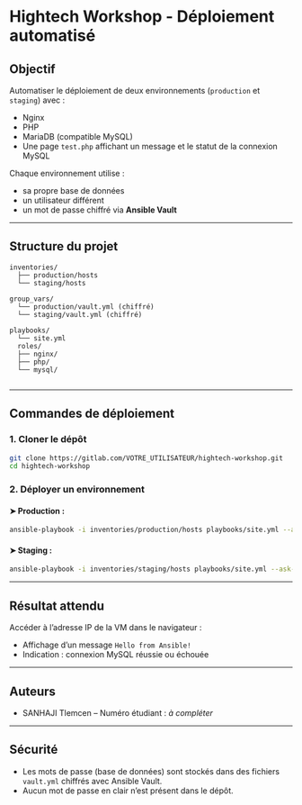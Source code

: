 # Hightech Workshop - Déploiement automatisé

##  Objectif

Automatiser le déploiement de deux environnements (`production` et `staging`) avec :
- Nginx
- PHP
- MariaDB (compatible MySQL)
- Une page `test.php` affichant un message et le statut de la connexion MySQL

Chaque environnement utilise :
- sa propre base de données
- un utilisateur différent
- un mot de passe chiffré via **Ansible Vault**

---

##  Structure du projet

```
inventories/
  ├── production/hosts
  └── staging/hosts

group_vars/
  └── production/vault.yml (chiffré)
  └── staging/vault.yml (chiffré)

playbooks/
  └── site.yml
  roles/
  ├── nginx/
  ├── php/
  └── mysql/


```

---

##  Commandes de déploiement

### 1. Cloner le dépôt

```bash
git clone https://gitlab.com/VOTRE_UTILISATEUR/hightech-workshop.git
cd hightech-workshop
```

### 2. Déployer un environnement

#### ➤ Production :

```bash
ansible-playbook -i inventories/production/hosts playbooks/site.yml --ask-vault-pass -K
```

#### ➤ Staging :

```bash
ansible-playbook -i inventories/staging/hosts playbooks/site.yml --ask-vault-pass -K
```

---

##  Résultat attendu

Accéder à l’adresse IP de la VM dans le navigateur :

- Affichage d’un message `Hello from Ansible!`
- Indication : connexion MySQL réussie ou échouée

---

##  Auteurs

- SANHAJI Tlemcen – Numéro étudiant : *à compléter*

---

##  Sécurité

- Les mots de passe (base de données) sont stockés dans des fichiers `vault.yml` chiffrés avec Ansible Vault.
- Aucun mot de passe en clair n’est présent dans le dépôt.
